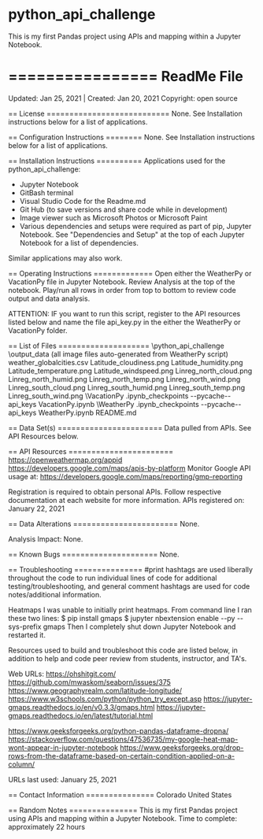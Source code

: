 # python_api_challenge
This is my first Pandas project using APIs and mapping within a Jupyter Notebook.

================
ReadMe File
================

Updated: Jan 25, 2021 | Created: Jan 20, 2021
Copyright: open source

== License ===========================
None. See Installation instructions below for a list of applications.


== Configuration Instructions ========
None. See Installation instructions below for a list of applications.


== Installation Instructions ==========
Applications used for the python_api_challenge:
- Jupyter Notebook
- GitBash terminal
- Visual Studio Code for the Readme.md
- Git Hub (to save versions and share code while in development)
- Image viewer such as Microsoft Photos or Microsoft Paint
- Various dependencies and setups were required as part of pip, Jupyter Notebook. See "Dependencies and Setup" at the top of each Jupyter Notebook for a list of dependencies.

Similar applications may also work.


== Operating Instructions =============
Open either the WeatherPy or VacationPy file in Jupyter Notebook.
Review Analysis at the top of the notebook.
Play/run all rows in order from top to bottom to review code output and data analysis.

ATTENTION: IF you want to run this script, register to the API resources listed below and name the file api_key.py in the either the WeatherPy or VacationPy folder.

== List of Files ====================
\python_api_challenge
    \output_data  (all image files auto-generated from WeatherPy script)
        weather_globalcities.csv
        Latitude_cloudiness.png
        Latitude_humidity.png
        Latitude_temperature.png
        Latitude_windspeed.png
        Linreg_north_cloud.png
        Linreg_north_humid.png
        Linreg_north_temp.png
        Linreg_north_wind.png
        Linreg_south_cloud.png
        Linreg_south_humid.png
        Linreg_south_temp.png
        Linreg_south_wind.png
    \VacationPy
        .ipynb_checkpoints
        --pycache--
        api_keys
        VacationPy.ipynb
    \WeatherPy
        .ipynb_checkpoints
        --pycache--
        api_keys
        WeatherPy.ipynb
    README.md


== Data Set(s) =======================
Data pulled from APIs. See API Resources below.


== API Resources =======================
https://openweathermap.org/appid
https://developers.google.com/maps/apis-by-platform
Monitor Google API usage at: https://developers.google.com/maps/reporting/gmp-reporting

Registration is required to obtain personal APIs. Follow respective documentation at each website for more information.
APIs registered on: January 22, 2021


== Data Alterations =======================
None.

Analysis Impact: None.


== Known Bugs =====================
None.


== Troubleshooting ===============
#print hashtags are used liberally throughout the code to run individual lines of code for additional testing/troubleshooting, and general comment hashtags are used for code notes/additional information.

Heatmaps
I was unable to initially print heatmaps. From command line I ran these two lines:
$  pip install gmaps
$  jupyter nbextension enable --py --sys-prefix gmaps
Then I completely shut down Jupyter Notebook and restarted it.


Resources used to build and troubleshoot this code are listed below, in addition to help and code peer review from students, instructor, and TA's.


Web URLs:
https://ohshitgit.com/
https://github.com/mwaskom/seaborn/issues/375
https://www.geographyrealm.com/latitude-longitude/
https://www.w3schools.com/python/python_try_except.asp
https://jupyter-gmaps.readthedocs.io/en/v0.3.3/gmaps.html
https://jupyter-gmaps.readthedocs.io/en/latest/tutorial.html

https://www.geeksforgeeks.org/python-pandas-dataframe-dropna/
https://stackoverflow.com/questions/47536735/my-google-heat-map-wont-appear-in-jupyter-notebook
https://www.geeksforgeeks.org/drop-rows-from-the-dataframe-based-on-certain-condition-applied-on-a-column/


URLs last used: January 25, 2021



== Contact Information ===============
Colorado   United States



== Random Notes ===============
This is my first Pandas project using APIs and mapping within a Jupyter Notebook.
Time to complete: approximately 22 hours
